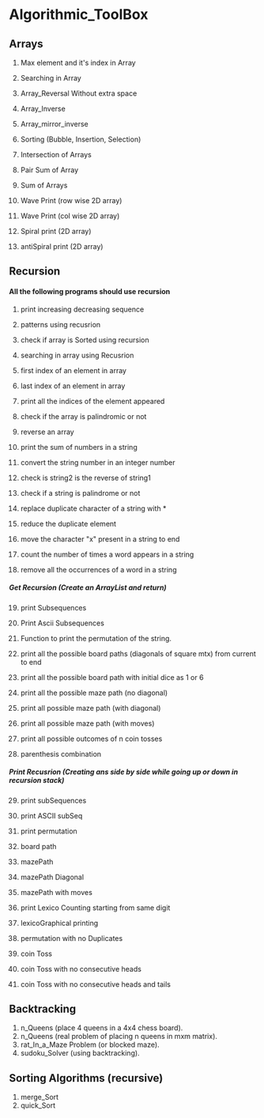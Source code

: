 # Algorithmic_ToolBox


## Arrays

1. Max element and it's index in Array
2. Searching in Array
3. Array_Reversal Without extra space
4. Array_Inverse
5. Array_mirror_inverse

6. Sorting (Bubble, Insertion, Selection)
7. Intersection of Arrays
8. Pair Sum of Array
9. Sum of Arrays

10. Wave Print (row wise 2D array)
11. Wave Print (col wise 2D array)
12. Spiral print (2D array)
13. antiSpiral print (2D array)

## Recursion 

#### All the following programs should use recursion

1. print increasing decreasing sequence
2. patterns using recusrion
3. check if array is Sorted using recursion
4. searching in array using Recusrion

5. first index of an element in array
6. last index of an element in array
7. print all the indices of the element appeared 
8. check if the array is palindromic or not

9. reverse an array
10. print the sum of numbers in a string
11. convert the string number in an integer number
12. check is string2 is the reverse of string1

13. check if a string is palindrome or not
14. replace duplicate character of a string with *
15. reduce the duplicate element
16. move the character "x" present in a string to end

17. count the number of times a word appears in a string
18. remove all the occurrences of a word in a string

##### Get Recursion (Create an ArrayList and return)
19. print Subsequences
20. Print Ascii Subsequences
21. Function to print the permutation of the string.
22. print all the possible board paths (diagonals of square mtx) from current to end

23. print all the possible board path with initial dice as 1 or 6
24. print all the possible maze path (no diagonal)
25. print all possible maze path (with diagonal)
26. print all possible maze path (with moves)

27. print all possible outcomes of n coin tosses
28. parenthesis combination 

##### Print Recusrion (Creating ans side by side while going up or down in recursion stack)
29. print subSequences
30. print ASCII subSeq
31. print permutation
32. board path

33. mazePath
34. mazePath Diagonal
35. mazePath with moves
36.	print Lexico Counting starting from same digit

37.	lexicoGraphical printing
38.	permutation with no Duplicates
39.	coin Toss
40.	coin Toss with no consecutive heads

41. coin Toss with no consecutive heads and tails

## Backtracking
1. n_Queens (place 4 queens in a 4x4 chess board).
2. n_Queens (real problem of placing n queens in mxm matrix).
3. rat_In_a_Maze Problem (or blocked maze).
4. sudoku_Solver (using backtracking).

## Sorting Algorithms (recursive)
1. merge_Sort
2. quick_Sort
 
